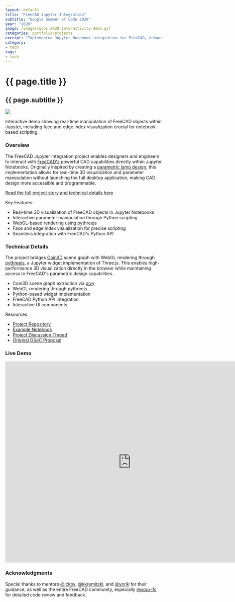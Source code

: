 ```yaml
---
layout: default
title: "FreeCAD Jupyter Integration"
subtitle: "Google Summer of Code 2020"
year: "2020"
image: /images/gsoc-2020-interactivity-demo.gif
categories: portfolio/projects
excerpt: "Implemented Jupyter Notebook integration for FreeCAD, enhancing scriptability for open-source CAD software."
category:
- tech
tags:
- tech
---
```

<div class="portfolio">
<h1>{{ page.title }}</h1>
<h2>{{ page.subtitle }}</h2>
<section>
<img img="" src="/images/gsoc-2020-interactivity-demo.gif">
<p class="caption">Interactive demo showing real-time manipulation of FreeCAD objects within Jupyter, including face and edge index visualization crucial for notebook-based scripting.</p>
</section>
<section>
<h3>Overview</h3>
The FreeCAD Jupyter Integration project enables designers and engineers to interact with <a href="https://www.freecadweb.org">FreeCAD's</a> powerful CAD capabilities directly within Jupyter Notebooks. Originally inspired by creating a <a href="https://forum.freecadweb.org/viewtopic.php?f=24&t=48957">parametric lamp design</a>, this implementation allows for real-time 3D visualization and parameter manipulation without launching the full desktop application, making CAD design more accessible and programmable.

<a href="/tech/english/2020/09/01/google-summer-of-code.html">Read the full project story and technical details here</a>
<!--more-->
Key Features:
<p>
<ul>
<li>Real-time 3D visualization of FreeCAD objects in Jupyter Notebooks</li>
<li>Interactive parameter manipulation through Python scripting</li>
<li>WebGL-based rendering using pythreejs</li>
<li>Face and edge index visualization for precise scripting</li>
<li>Seamless integration with FreeCAD's Python API</li>
</ul>
</p>
</section>
<section>
<h3>Technical Details</h3>
The project bridges <a href="https://coin3d.github.io">Coin3D</a> scene graph with WebGL rendering through <a href="https://github.com/jupyter-widgets/pythreejs">pythreejs</a>, a Jupyter widget implementation of Three.js. This enables high-performance 3D visualization directly in the browser while maintaining access to FreeCAD's parametric design capabilities.
<p>
<ul>
<li>Coin3D scene graph extraction via <a href="https://github.com/coin3d/pivy">pivy</a></li>
<li>WebGL rendering through pythreejs</li>
<li>Python-based widget implementation</li>
<li>FreeCAD Python API integration</li>
<li>Interactive UI components</li>
</ul>
</p>
</section>
<section>
Resources:
<ul>
<li><a href="https://github.com/kryptokommunist/Jupyter_FreeCAD">Project Repository</a></li>
<li><a href="https://github.com/kryptokommunist/Jupyter_FreeCAD/blob/7dc507e295525909668996adf47bb0df68950fdf/FreeCAD%20inside%20Jupyter%20Notebook%20-%20Examples.ipynb">Example Notebook</a></li>
<li><a href="https://forum.freecadweb.org/viewtopic.php?f=8&t=46039">Project Discussion Thread</a></li>
<li><a href="https://docs.google.com/document/d/1VgfsD06Qvb87S-tQazfTsyYTp14Z3EjF4V9puPVNCTQ/edit?usp=sharing">Original GSoC Proposal</a></li>
</ul>
</section>
<section>
<h3>Live Demo</h3>
<iframe width="800" height="640" src="https://kryptokommun.ist/google-summer-of-code-2020" frameborder="0" allowfullscreen></iframe>
</section>
<section>
<h3>Acknowledgments</h3>
Special thanks to mentors <a href="https://forum.freecadweb.org/memberlist.php?mode=viewprofile&u=686">@ickby</a>, <a href="https://twitter.com/thekurtwk">@kkremitzki</a>, and <a href="https://twitter.com/yorikvanhavre">@yorik</a> for their guidance, as well as the entire FreeCAD community, especially <a href="https://github.com/FreeCAD/FreeCAD/pull/3569">@vocx-fc</a> for detailed code review and feedback.
</section>
</div>